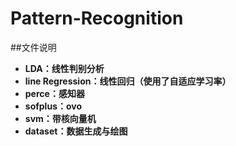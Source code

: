 # Pattern-Recognition
##文件说明
* **LDA：线性判别分析**
* **line Regression：线性回归（使用了自适应学习率）**
* **perce：感知器**
* **sofplus：ovo**
* **svm：带核向量机**
* **dataset：数据生成与绘图**
